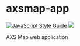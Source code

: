 # axsmap-app

[![JavaScript Style Guide](https://img.shields.io/badge/code_style-standard-brightgreen.svg)](https://standardjs.com)
![](https://img.shields.io/badge/styled%20with-prettier--eslint-ff69b4.svg?style=flat-square)

AXS Map web application
